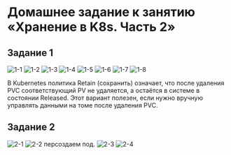 # Домашнее задание к занятию «Хранение в K8s. Часть 2»
## Задание 1
![1-1](https://github.com/user-attachments/assets/d71c05a5-3e74-4add-b4cf-481e34d7be3f)
![1-2](https://github.com/user-attachments/assets/67797f62-371c-4696-87b8-83c3eb63023c)
![1-3](https://github.com/user-attachments/assets/6841d0f7-90b2-44e3-a895-6670f1823139)
![1-4](https://github.com/user-attachments/assets/c95e1d9a-3589-44c3-8db0-9f23f09c8dba)
![1-5](https://github.com/user-attachments/assets/82018237-28eb-4469-a8cc-7a8ee9aec1a6)
![1-6](https://github.com/user-attachments/assets/0f13a465-455c-4539-81a8-da2d3b5164ae)
![1-7](https://github.com/user-attachments/assets/945aa2c5-8c64-4b94-8e0c-3118df47b0c6)
![1-8](https://github.com/user-attachments/assets/3afda321-7a56-4b09-9b43-c2d46f2b8e0a)

В Kubernetes политика Retain (сохранить) означает, что после удаления PVC соответствующий PV не удаляется, а остаётся в системе в состоянии Released. Этот вариант полезен, если нужно вручную управлять данными на томе после удаления PVC.

## Задание 2
![2-1](https://github.com/user-attachments/assets/87165a05-0047-4b30-96e1-799a11dbc9f8)
![2-2](https://github.com/user-attachments/assets/aa779d20-9f37-4a0f-aef2-0af0d6f71bfd)
персоздаем под.
![2-3](https://github.com/user-attachments/assets/83a8b3dc-13b2-4729-8555-739494faf9ef)
![2-4](https://github.com/user-attachments/assets/dd15c64a-0ab9-481c-a325-b8a1a590a88d)
